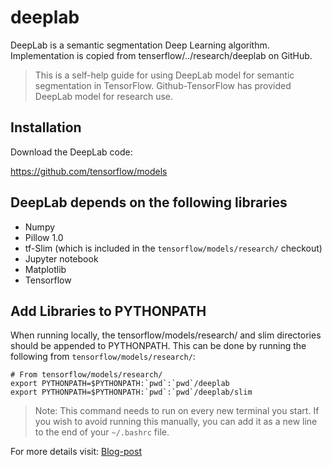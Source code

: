 # deeplab
DeepLab is a semantic segmentation Deep Learning algorithm. Implementation is copied from tenserflow/../research/deeplab on GitHub.


> This is a self-help guide for using DeepLab model for semantic segmentation in TensorFlow. Github-TensorFlow has provided DeepLab model for research use.

## Installation
Download the DeepLab code:

https://github.com/tensorflow/models

## DeepLab depends on the following libraries
- Numpy
- Pillow 1.0
- tf-Slim (which is included in the `tensorflow/models/research/` checkout)
- Jupyter notebook
- Matplotlib
- Tensorflow

## Add Libraries to PYTHONPATH
When running locally, the tensorflow/models/research/ and slim directories should be appended to PYTHONPATH. This can be done by running the following from `tensorflow/models/research/`:

```
# From tensorflow/models/research/
export PYTHONPATH=$PYTHONPATH:`pwd`:`pwd`/deeplab
export PYTHONPATH=$PYTHONPATH:`pwd`:`pwd`/deeplab/slim
```

> Note: This command needs to run on every new terminal you start. If you wish to avoid running this manually, you can add it as a new line to the end of your `~/.bashrc` file.

For more details visit: [Blog-post](https://beerensahu.wordpress.com/category/deep-learning/deeplab/)
